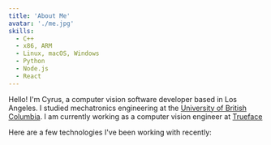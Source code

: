 ```yaml
---
title: 'About Me'
avatar: './me.jpg'
skills:
  - C++
  - x86, ARM
  - Linux, macOS, Windows
  - Python
  - Node.js
  - React
---
```


Hello! I'm Cyrus, a computer vision software developer based in Los Angeles. I studied mechatronics engineering at the [University of British Columbia](https://mech.ubc.ca/undergraduate/curriculum/program-options/mechatronics/).
I am currently working as a computer vision engineer at [Trueface](https://www.trueface.ai/)

Here are a few technologies I've been working with recently:
